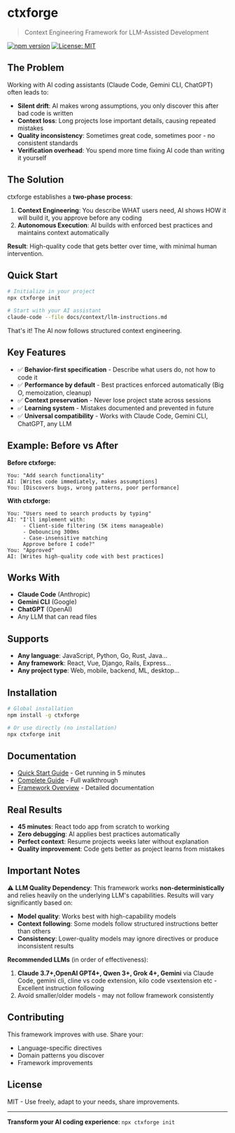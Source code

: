 # ctxforge

> Context Engineering Framework for LLM-Assisted Development

[![npm version](https://badge.fury.io/js/ctxforge.svg)](https://www.npmjs.com/package/ctxforge)
[![License: MIT](https://img.shields.io/badge/License-MIT-yellow.svg)](https://opensource.org/licenses/MIT)

## The Problem

Working with AI coding assistants (Claude Code, Gemini CLI, ChatGPT) often leads to:

- **Silent drift**: AI makes wrong assumptions, you only discover this after bad code is written
- **Context loss**: Long projects lose important details, causing repeated mistakes  
- **Quality inconsistency**: Sometimes great code, sometimes poor - no consistent standards
- **Verification overhead**: You spend more time fixing AI code than writing it yourself

## The Solution

ctxforge establishes a **two-phase process**:

1. **Context Engineering**: You describe WHAT users need, AI shows HOW it will build it, you approve before any coding
2. **Autonomous Execution**: AI builds with enforced best practices and maintains context automatically

**Result**: High-quality code that gets better over time, with minimal human intervention.

## Quick Start

```bash
# Initialize in your project
npx ctxforge init

# Start with your AI assistant
claude-code --file docs/context/llm-instructions.md
```

That's it! The AI now follows structured context engineering.

## Key Features

- ✅ **Behavior-first specification** - Describe what users do, not how to code it
- ✅ **Performance by default** - Best practices enforced automatically (Big O, memoization, cleanup)
- ✅ **Context preservation** - Never lose project state across sessions
- ✅ **Learning system** - Mistakes documented and prevented in future
- ✅ **Universal compatibility** - Works with Claude Code, Gemini CLI, ChatGPT, any LLM

## Example: Before vs After

**Before ctxforge:**
```
You: "Add search functionality"
AI: [Writes code immediately, makes assumptions]
You: [Discovers bugs, wrong patterns, poor performance]
```

**With ctxforge:**
```
You: "Users need to search products by typing"
AI: "I'll implement with:
     - Client-side filtering (5K items manageable)
     - Debouncing 300ms
     - Case-insensitive matching
     Approve before I code?"
You: "Approved"
AI: [Writes high-quality code with best practices]
```

## Works With

- **Claude Code** (Anthropic)
- **Gemini CLI** (Google)  
- **ChatGPT** (OpenAI)
- Any LLM that can read files

## Supports

- **Any language**: JavaScript, Python, Go, Rust, Java...
- **Any framework**: React, Vue, Django, Rails, Express...
- **Any project type**: Web, mobile, backend, ML, desktop...

## Installation

```bash
# Global installation
npm install -g ctxforge

# Or use directly (no installation)
npx ctxforge init
```

## Documentation

- [Quick Start Guide](docs/quick-start.md) - Get running in 5 minutes
- [Complete Guide](docs/context-engineering-guide.md) - Full walkthrough
- [Framework Overview](docs/README.md) - Detailed documentation

## Real Results

- **45 minutes**: React todo app from scratch to working
- **Zero debugging**: AI applies best practices automatically  
- **Perfect context**: Resume projects weeks later without explanation
- **Quality improvement**: Code gets better as project learns from mistakes

## Important Notes

⚠️ **LLM Quality Dependency**: This framework works **non-deterministically** and relies heavily on the underlying LLM's capabilities. Results will vary significantly based on:

- **Model quality**: Works best with high-capability models
- **Context following**: Some models follow structured instructions better than others
- **Consistency**: Lower-quality models may ignore directives or produce inconsistent results

**Recommended LLMs** (in order of effectiveness):
1. **Claude 3.7+,OpenAI GPT4+, Qwen 3+, Grok 4+, Gemini** via Claude Code, gemini cli, cline vs code extension, kilo code vsextension etc - Excellent instruction following
2. Avoid smaller/older models - may not follow framework consistently

## Contributing

This framework improves with use. Share your:
- Language-specific directives
- Domain patterns you discover
- Framework improvements

## License

MIT - Use freely, adapt to your needs, share improvements.

---

**Transform your AI coding experience**: `npx ctxforge init`